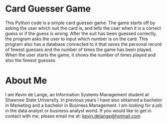 # Card Guesser Game
This Python code is a simple card guesser game. The game starts off by asking the user which suit the card is, and tells the user when it is a correct guess or if the guess is wrong. After the suit has been guessed correctly, the program asks the user to input which number is on the card. This program also has a database connected to it that saves the personal record of fewest guesses and the number of times the game has been played. When the user starts the game, it shows the number of times played and also the fewest guesses. 

# About Me
I am Kevin de Lange, an Information Systems Management student at Shawnee State University. In previous years I have also obtained a bachelor in Marketing and a bachelor in Business Management. I am looking for a job in the data analyst or business analyst world. If you would like to get in contact with me, please email me at: kevin.delange@hotmail.com
